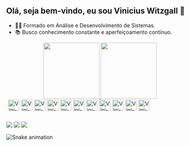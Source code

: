 ## Olá, seja bem-vindo, eu sou Vinicius Witzgall 👋

- 👨‍💻 Formado em Análise e Desenvolvimento de Sistemas.
- 📚 Busco conhecimento constante e aperfeiçoamento contínuo.

<div align="center">
  <a href="https://github.com/ViniciusWitzgall/ViniciusWitzgall">
  <img height="150em" src="https://github-readme-stats.vercel.app/api?username=ViniciusWitzgall&show_icons=true&theme=dark&include_all_commits=true&count_private=true"/>
  <img height="150em" src="https://github-readme-stats.vercel.app/api/top-langs/?username=ViniciusWitzgall&layout=compact&langs_count=7&theme=dark"/>
</div>

<div style="display:flex; flex-wrap:wrap; gap:5px; align-items:center;"><br>
    <img align="center" alt="Vini-Docker" height="30" src="https://img.shields.io/badge/Docker-2496ED?style=for-the-badge&logo=docker&logoColor=white">
    <img align="center" alt="Vini-Laravel" height="30" src="https://img.shields.io/badge/Laravel-F55247?style=for-the-badge&logo=laravel&logoColor=white"> 
    <img align="center" alt="Vini-C++" height="30" src="https://img.shields.io/badge/C%2B%2B-00427E?style=for-the-badge&logo=c%2B%2B&logoColor=white">
    <img align="center" alt="Vini-php" height="30" src="https://img.shields.io/badge/PHP-4F5B93?style=for-the-badge&logo=php&logoColor=white">
    <img align="center" alt="Vini-Java" height="30" src="https://img.shields.io/badge/Java-B07219?style=for-the-badge&logo=java&logoColor=white">
    <img align="center" alt="Vini-React" height="30" src="https://img.shields.io/badge/React-087EA4?style=for-the-badge&logo=react&logoColor=white">
    <img align="center" alt="Vini-Node" height="30" src="https://img.shields.io/badge/Node.js-5FA04E?style=for-the-badge&logo=node.js&logoColor=white">
    <img align="center" alt="Vini-Git" height="30" src="https://img.shields.io/badge/GIT-F1502F?style=for-the-badge&logo=git&logoColor=white"> 
    <img align="center" alt="Vini-Tailwind" height="30" src="https://img.shields.io/badge/Tailwind_CSS-0EA5E9?style=for-the-badge&logo=tailwind-css&logoColor=white">
    <img align="center" alt="Vini-mysql" height="30" src="https://img.shields.io/badge/MySQL-00618A?style=for-the-badge&logo=mysql&logoColor=white">
    <img align="center" alt="Vini-Js" height="30" src="https://img.shields.io/badge/JavaScript-F0DB4F?style=for-the-badge&logo=javascript&logoColor=black"> 
</div>

  
##
  
  <div> 
  <a href="https://www.instagram.com/vinicius.witzgall/" target="_blank"><img src="https://img.shields.io/badge/-Instagram-%23E4405F?style=for-the-badge&logo=instagram&logoColor=white" target="_blank"></a>
  <a href = "mailto:viniwitz@gmail.com"><img src="https://img.shields.io/badge/-Gmail-%23333?style=for-the-badge&logo=gmail&logoColor=white" target="_blank"></a>
  <a href="https://www.linkedin.com/in/vinicius-witzgall-90578b15a/" target="_blank"><img src="https://img.shields.io/badge/-LinkedIn-%230077B5?style=for-the-badge&logo=linkedin&logoColor=white" target="_blank"></a> 
 
  ![Snake animation](https://github.com/ViniciusWitzgall/ViniciusWitzgall/blob/output/github-contribution-grid-snake.svg)
 
</div>
